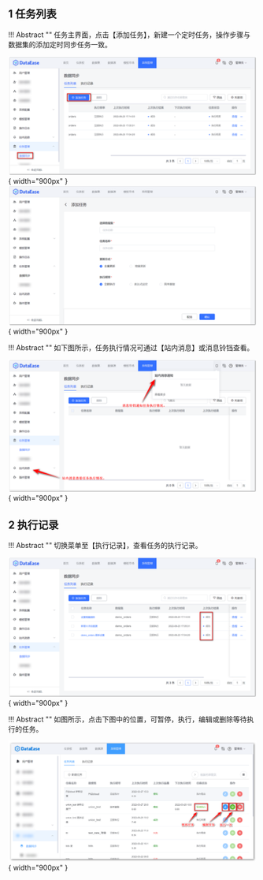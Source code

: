 ## 1 任务列表

!!! Abstract ""
	任务主界面，点击【添加任务】，新建一个定时任务，操作步骤与数据集的添加定时同步任务一致。

![任务列表](../../img/system_management/任务列表.png){ width="900px" }  
![新建任务](../../img/system_management/新建任务.png){ width="900px" }

!!! Abstract ""
	如下图所示，任务执行情况可通过【站内消息】或消息铃铛查看。

![查看消息铃铛](../../img/system_management/查看消息铃铛.png){ width="900px" }

## 2 执行记录

!!! Abstract ""
	切换菜单至【执行记录】，查看任务的执行记录。

![执行记录](../../img/system_management/执行记录.png){ width="900px" }

!!! Abstract ""
	如图所示，点击下图中的位置，可暂停，执行，编辑或删除等待执行的任务。

![任务列表_暂停任务](../../img/system_management/任务列表_暂停任务.png){ width="900px" }